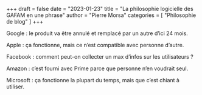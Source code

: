 +++
draft       = false
date        = "2023-01-23"
title       = "La philosophie logicielle des GAFAM en une phrase"
author      = "Pierre Morsa"
categories  = [ "Philosophie de blog" ]
+++

Google : le produit va être annulé et remplacé par un autre d’ici 24 mois.

Apple : ça fonctionne, mais ce n’est compatible avec personne d’autre.

Facebook : comment peut-on collecter un max d’infos sur les utilisateurs ?

Amazon : c’est fourni avec Prime parce que personne n’en voudrait seul.

Microsoft : ça fonctionne la plupart du temps, mais que c’est chiant à utiliser.
